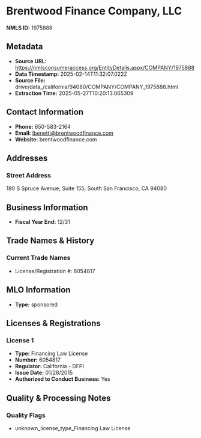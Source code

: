 # Brentwood Finance Company, LLC

**NMLS ID:** 1975888

## Metadata
- **Source URL:** https://nmlsconsumeraccess.org/EntityDetails.aspx/COMPANY/1975888
- **Data Timestamp:** 2025-02-14T11:32:07.022Z
- **Source File:** drive/data_/california/94080/COMPANY/COMPANY_1975888.html
- **Extraction Time:** 2025-05-27T10:20:13.065309

## Contact Information
- **Phone:** 650-583-2164
- **Email:** lbenetti@brentwoodfinance.com
- **Website:** brentwoodfinance.com

## Addresses
### Street Address
180 S Spruce Avenue; Suite 155; South San Francisco, CA 94080

## Business Information
- **Fiscal Year End:** 12/31

## Trade Names & History
### Current Trade Names
- License/Registration #: 6054817

## MLO Information
- **Type:** sponsored

## Licenses & Registrations

### License 1
- **Type:** Financing Law License
- **Number:** 6054817
- **Regulator:** California - DFPI
- **Issue Date:** 01/28/2015
- **Authorized to Conduct Business:** Yes

## Quality & Processing Notes
### Quality Flags
- unknown_license_type_Financing Law License
